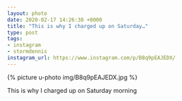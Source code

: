 ```yaml
---
layout: photo
date: 2020-02-17 14:26:38 +0000
title: "This is why I charged up on Saturday…"
type: post
tags:
- instagram
- stormdennis
instagram_url: https://www.instagram.com/p/B8q9pEAJEDX/
---
```


{% picture u-photo img/B8q9pEAJEDX.jpg %}

This is why I charged up on Saturday morning
